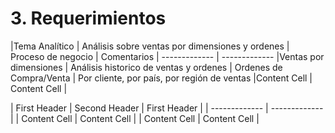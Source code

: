 # 3. Requerimientos

|Tema Analítico  | Análisis sobre ventas por dimensiones y ordenes | Proceso de negocio | Comentarios |
------------- | -------------
|Ventas por dimensiones  | Análisis historico de ventas y ordenes  | Ordenes de Compra/Venta | Por cliente, por país, por región de ventas 
|Content Cell  | Content Cell  |


| First Header  | Second Header | First Header |
| ------------- | ------------- |
| Content Cell  | Content Cell  |
| Content Cell  | Content Cell  |
